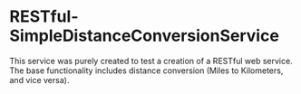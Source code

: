 # RESTful-SimpleDistanceConversionService
This service was purely created to test a creation of a RESTful web service. The base functionality includes distance conversion (Miles to Kilometers, and vice versa).
